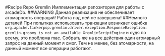 #Recipe Repo Gremlin
Имплементация репозитория для работы с arcadeDb.
##WARNING
Данная реализация не обеспечивает атомарность операций! 
Работа над ней не завершена!
##Немного деталей
При попытках использовать транзации возникает ошибка
`org.apache.tinkerpop.gremlin.driver.exception.ResponseException: gremlin-groovy is not an available GremlinScriptEngine`
и судя по всему, это проблема mac. Собрать же на все действия один атомарный запрос на данный момент я смог.
Тем не менее, без атомарности, на данный момент все операции работают.